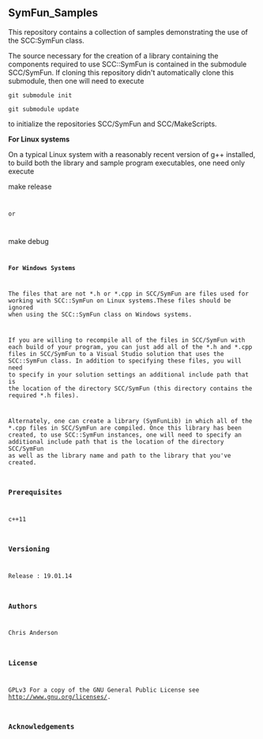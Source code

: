 ## SymFun_Samples
This repository contains a collection of samples demonstrating the use of the SCC:SymFun class.

The source necessary for the creation of a library containing the components required to use   SCC::SymFun is contained in the submodule SCC/SymFun. If cloning this repository didn't automatically clone this submodule, then one will need to execute 

<code>git submodule init </code>

<code>git submodule update </code>
 

to initialize the repositories SCC/SymFun and SCC/MakeScripts. 

**For Linux systems**

On a typical Linux system with a reasonably recent version of g++ installed, to build both the library and sample program executables, one need only execute 

</code>make release<code> 

or

</code>make debug<code> 

**For Windows Systems**

The files that are not \*.h or \*.cpp in SCC/SymFun are files used for working with SCC::SymFun on Linux systems.These files should be ignored when using the SCC::SymFun class on Windows systems. 

If you are willing to recompile all of the files in SCC/SymFun with each build of your program, you can just add all of the   \*.h and \*.cpp files in SCC/SymFun to a Visual Studio solution that uses the SCC::SymFun class. In addition to specifying these files, you will need to specify in your solution settings an additional include path that is the location of the directory SCC/SymFun (this directory contains the required \*.h files).  

Alternately, one can create a library (SymFunLib) in which all of the *.cpp files in SCC/SymFun are compiled. Once this library has been created, to use SCC::SymFun instances, one will need to specify an additional include path that is the location of the directory SCC/SymFun as well as the library name and path to the library that you've created.  


### Prerequisites

c++11

### Versioning

Release : 19.01.14

### Authors

Chris Anderson

### License

GPLv3  For a copy of the GNU General Public License see <http://www.gnu.org/licenses/>.

### Acknowledgements
















